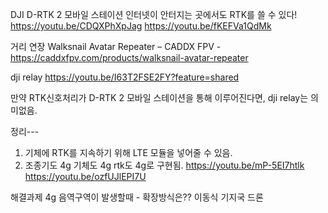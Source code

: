 
DJI D-RTK 2 모바일 스테이션 인터넷이 안터지는 곳에서도 RTK를 쓸 수 있다!
https://youtu.be/CDQXPhXpJag
https://youtu.be/fKEFVa1QdMk


거리 연장
Walksnail Avatar Repeater – CADDX FPV - 
https://caddxfpv.com/products/walksnail-avatar-repeater

dji relay
https://youtu.be/I63T2FSE2FY?feature=shared

만약
RTK신호처리가  D-RTK 2 모바일 스테이션을 통해 이루어진다면,
dji relay는 의미없음.


정리---
1) 기체에 RTK를 지속하기 위해 LTE 모듈을 넣어줄 수 있음.
2) 조종기도 4g 기체도 4g rtk도 4g로 구현됨.
https://youtu.be/mP-5EI7htlk
https://youtu.be/ozfUJlEPI7U


해결과제
4g 음역구역이 발생할때 - 확장방식은??
이동식 기지국 드론

